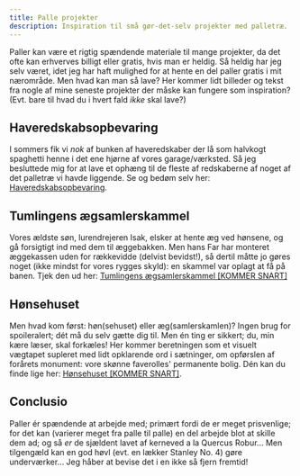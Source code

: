```yaml
---
title: Palle projekter
description: Inspiration til små gør-det-selv projekter med palletræ.
---
```


Paller kan være et rigtig spændende materiale til mange projekter,
da det ofte kan erhverves billigt eller gratis, hvis man er heldig.
Så heldig har jeg selv været, idet jeg har haft mulighed for at
hente en del paller gratis i mit nærområde. Men hvad kan man så
lave? Her kommer lidt billeder og tekst fra nogle af mine seneste
projekter der måske kan fungere som inspiration? (Evt. bare til
hvad du i hvert fald _ikke_ skal lave?)

## Haveredskabsopbevaring
I sommers fik vi _nok_ af bunken af haveredskaber der lå som
halvkogt spaghetti henne i det ene hjørne af vores garage/værksted.
Så jeg besluttede mig for at lave et ophæng til de fleste af redskaberne
af noget af det palletræ vi havde liggende.
Se og bedøm selv her: [Haveredskabsopbevaring](/blog/haveredskabsopbevaring).

## Tumlingens ægsamlerskammel
Vores ældste søn, lurendrejeren Isak, elsker at hente æg ved hønsene,
og gå forsigtigt ind med dem til æggebakken. Men hans Far har monteret
æggekassen uden for rækkevidde (delvist bevidst!), så dertil måtte jo
gøres noget (ikke mindst for vores rygges skyld): en skammel var oplagt
at få på banen.
Tjek den ud her: [Tumlingens ægsamlerskammel [KOMMER SNART]](/blog/tumlingens-ægsamlerskammel)

## Hønsehuset
Men hvad kom først: høn(sehuset) eller æg(samlerskamlen)? Ingen brug for
spoileralert; dét må du selv gætte dig til. Men én ting er sikkert; du,
min kære læser, skal forkæles! Her kommer beretningen som et visuelt
vægtapet supleret med lidt opklarende ord i sætninger, om opførslen af
forårets monument: vore skønne faverolles' permanente bolig.
Dén kan du finde lige her: [Hønsehuset [KOMMER SNART]](/blog/hønsehuset).

## Conclusio
Paller ér spændende at arbejde med; primært fordi de er meget prisvenlige;
for det kan (varierer meget fra palle til palle) en del arbejde blot at
skille dem ad; og så _er_ de sjældent lavet af kerneved a la Quercus Robur...
Men tilgengæld kan en god høvl (evt. en lækker Stanley No. 4) gøre
underværker... Jeg håber at bevise det i en ikke så fjern fremtid!
